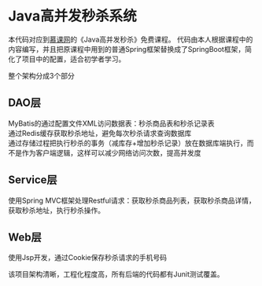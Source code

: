 # Java高并发秒杀系统

本代码对应到[慕课网](https://www.imooc.com)的《Java高并发秒杀》免费课程。
代码由本人根据课程中的内容编写，并且把原课程中用到的普通Spring框架替换成了SpringBoot框架，简化了项目中的配置，适合初学者学习。

整个架构分成3个部分<br>
## DAO层
MyBatis的通过配置文件XML访问数据表：秒杀商品表和秒杀记录表<br>
通过Redis缓存获取秒杀地址，避免每次秒杀请求查询数据库<br>
通过存储过程把执行秒杀的事务（减库存+增加秒杀记录）放在数据库端执行，而不是作为客户端逻辑，这样可以减少网络访问次数，提高并发度<br>

## Service层
使用Spring MVC框架处理Restful请求：获取秒杀商品列表，获取秒杀商品详情，获取秒杀地址，执行秒杀操作。

## Web层
使用Jsp开发，通过Cookie保存秒杀请求的手机号码

该项目架构清晰，工程化程度高，所有后端的代码都有Junit测试覆盖。






